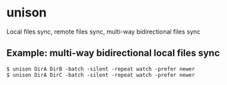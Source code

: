 # unison

Local files sync, remote files sync, multi-way bidirectional files sync

## Example: multi-way bidirectional local files sync
```
$ unison DirA DirB -batch -silent -repeat watch -prefer newer
$ unison DirA DirC -batch -silent -repeat watch -prefer newer
```